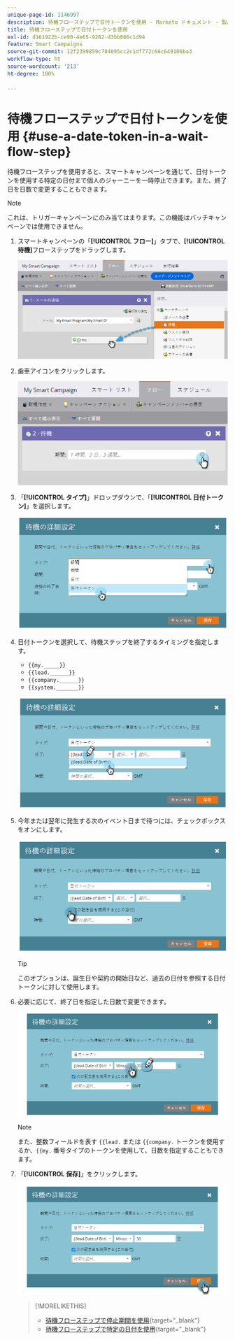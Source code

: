 ```yaml
---
unique-page-id: 1146997
description: 待機フローステップで日付トークンを使用 - Marketo ドキュメント - 製品ドキュメント
title: 待機フローステップで日付トークンを使用
exl-id: d161922b-ce90-4e65-9282-d3bb866c1d94
feature: Smart Campaigns
source-git-commit: 12f2399859c784095cc2c1df772c66c649106ba3
workflow-type: ht
source-wordcount: '213'
ht-degree: 100%

---
```


# 待機フローステップで日付トークンを使用 {#use-a-date-token-in-a-wait-flow-step}

待機フローステップを使用すると、スマートキャンペーンを通じて、日付トークンを使用する特定の日付まで個人のジャーニーを一時停止できます。また、終了日を日数で変更することもできます。

>[!NOTE]
>
>これは、トリガーキャンペーンにのみ当てはまります。この機能はバッチキャンペーンでは使用できません。

1. スマートキャンペーンの「**[!UICONTROL フロー]**」タブで、**[!UICONTROL 待機]**&#x200B;フローステップをドラッグします。

   ![](assets/use-a-date-token-in-a-wait-flow-step-1.png)

1. 歯車アイコンをクリックします。

   ![](assets/use-a-date-token-in-a-wait-flow-step-2.png)

1. 「**[!UICONTROL タイプ]**」ドロップダウンで、「**[!UICONTROL 日付トークン]**」を選択します。

   ![](assets/use-a-date-token-in-a-wait-flow-step-3.png)

1. 日付トークンを選択して、待機ステップを終了するタイミングを指定します。

   * `{{my._____}}`
   * `{{lead.______}}`
   * `{{company.______}}`
   * `{{system._______}}`

   ![](assets/use-a-date-token-in-a-wait-flow-step-4.png)

1. 今年または翌年に発生する次のイベント日まで待つには、チェックボックスをオンにします。

   ![](assets/use-a-date-token-in-a-wait-flow-step-5.png)

   >[!TIP]
   >
   >このオプションは、誕生日や契約の開始日など、過去の日付を参照する日付トークンに対して使用します。

1. 必要に応じて、終了日を指定した日数で変更できます。

   ![](assets/use-a-date-token-in-a-wait-flow-step-6.png)

   >[!NOTE]
   >
   >また、整数フィールドを表す `{{lead.` または `{{company.` トークンを使用するか、`{{my.` 番号タイプのトークンを使用して、日数を指定することもできます。

1. 「**[!UICONTROL 保存]**」をクリックします。

   ![](assets/use-a-date-token-in-a-wait-flow-step-7.png)

   >[!MORELIKETHIS]
   >
   >* [待機フローステップで停止期間を使用](/help/marketo/product-docs/core-marketo-concepts/smart-campaigns/flow-actions/wait/use-a-duration-in-a-wait-flow-step.md){target="_blank"}
   >* [待機フローステップで特定の日付を使用](/help/marketo/product-docs/core-marketo-concepts/smart-campaigns/flow-actions/wait/use-a-specific-date-in-a-wait-flow-step.md){target="_blank"}
